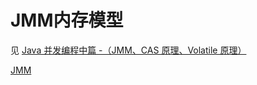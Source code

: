 # JMM内存模型

见 [Java 并发编程中篇 -（JMM、CAS 原理、Volatile 原理）](https://blog.csdn.net/weixin_50280576/article/details/113532093)

[JMM](../../07-JUC并发编程/14-JMM.md)
